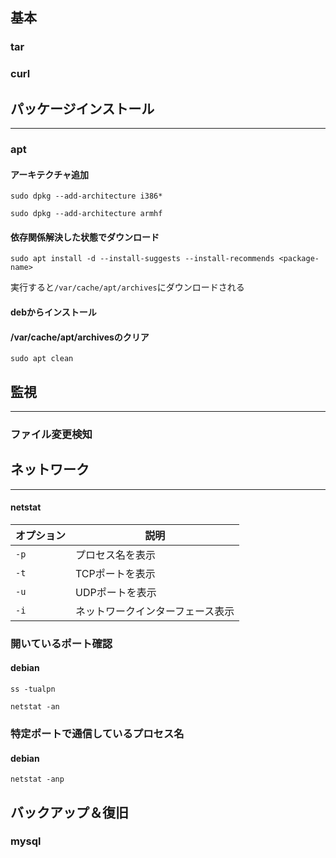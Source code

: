 ## 基本

### tar

### curl

## パッケージインストール
---
### apt

#### アーキテクチャ追加

`sudo dpkg --add-architecture i386*`

`sudo dpkg --add-architecture armhf`


#### 依存関係解決した状態でダウンロード

`sudo apt install -d --install-suggests --install-recommends <package-name>`

実行すると`/var/cache/apt/archives`にダウンロードされる

#### debからインストール


#### /var/cache/apt/archivesのクリア

`sudo apt clean`

## 監視
---
### ファイル変更検知


## ネットワーク
---
#### netstat
|  オプション  |  説明  |
| ---- | ---- |
|  `-p`  |  プロセス名を表示  |
|  `-t`  |  TCPポートを表示  |
|  `-u`  |  UDPポートを表示  |
|  `-i`  | ネットワークインターフェース表示 |

### 開いているポート確認

#### debian

`ss -tualpn`

`netstat -an`

### 特定ポートで通信しているプロセス名

#### debian

`netstat -anp`

## バックアップ＆復旧

### mysql